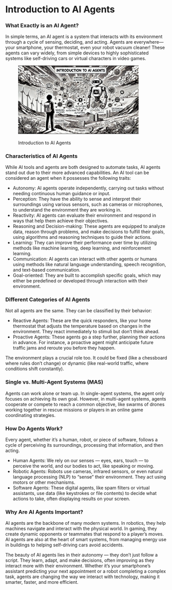 # Introduction to AI Agents

### What Exactly is an AI Agent?

In simple terms, an AI agent is a system that interacts with its environment through a cycle of sensing, deciding, and acting. Agents are everywhere—your smartphone, your thermostat, even your robot vacuum cleaner! These agents can vary widely, from simple devices to highly sophisticated systems like self-driving cars or virtual characters in video games.

<div align="left">

<figure><img src="../../.gitbook/assets/image (4) (1).png" alt="" width="375"><figcaption><p>Introduction to AI Agents</p></figcaption></figure>

</div>

### Characteristics of AI Agents

While AI tools and agents are both designed to automate tasks, AI agents stand out due to their more advanced capabilities. An AI tool can be considered an agent when it possesses the following traits:

* Autonomy: AI agents operate independently, carrying out tasks without needing continuous human guidance or input.
* Perception: They have the ability to sense and interpret their surroundings using various sensors, such as cameras or microphones, to understand the environment they are working in.
* Reactivity: AI agents can evaluate their environment and respond in ways that help them achieve their objectives.
* Reasoning and Decision-making: These agents are equipped to analyze data, reason through problems, and make decisions to fulfill their goals, using algorithms and reasoning techniques to guide their actions.
* Learning: They can improve their performance over time by utilizing methods like machine learning, deep learning, and reinforcement learning.
* Communication: AI agents can interact with other agents or humans using methods like natural language understanding, speech recognition, and text-based communication.
* Goal-oriented: They are built to accomplish specific goals, which may either be predefined or developed through interaction with their environment.

### Different Categories of AI Agents

Not all agents are the same. They can be classified by their behavior:

* Reactive Agents: These are the quick responders, like your home thermostat that adjusts the temperature based on changes in the environment. They react immediately to stimuli but don’t think ahead.
* Proactive Agents: These agents go a step further, planning their actions in advance. For instance, a proactive agent might anticipate future traffic jams and reroute you before they happen.

The environment plays a crucial role too. It could be fixed (like a chessboard where rules don’t change) or dynamic (like real-world traffic, where conditions shift constantly).

### Single vs. Multi-Agent Systems (MAS)

Agents can work alone or team up. In single-agent systems, the agent only focuses on achieving its own goal. However, in multi-agent systems, agents cooperate or compete to reach a common objective, like swarms of drones working together in rescue missions or players in an online game coordinating strategies.

### How Do Agents Work?

Every agent, whether it’s a human, robot, or piece of software, follows a cycle of perceiving its surroundings, processing that information, and then acting.

* Human Agents: We rely on our senses — eyes, ears, touch — to perceive the world, and our bodies to act, like speaking or moving.
* Robotic Agents: Robots use cameras, infrared sensors, or even natural language processing (NLP) to “sense” their environment. They act using motors or other mechanisms.
* Software Agents: These digital agents, like spam filters or virtual assistants, use data (like keystrokes or file contents) to decide what actions to take, often displaying results on your screen.

### Why Are AI Agents Important?

AI agents are the backbone of many modern systems. In robotics, they help machines navigate and interact with the physical world. In gaming, they create dynamic opponents or teammates that respond to a player’s moves. AI agents are also at the heart of smart systems, from managing energy use in buildings to helping self-driving cars avoid accidents.

The beauty of AI agents lies in their autonomy — they don’t just follow a script. They learn, adapt, and make decisions, often improving as they interact more with their environment. Whether it’s your smartphone’s assistant predicting your next appointment or a robot completing a complex task, agents are changing the way we interact with technology, making it smarter, faster, and more efficient.
